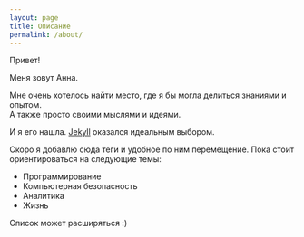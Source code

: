 ```yaml
---
layout: page
title: Описание
permalink: /about/
---
```


Привет!

Меня зовут Анна.

Мне очень хотелось найти место, где я бы могла делиться знаниями и опытом.<br> 
А также просто своими мыслями и идеями.

И я его нашла. [Jekyll](https://jekyllrb.com/) оказался идеальным выбором.

Скоро я добавлю сюда теги и удобное по ним перемещение. Пока стоит ориентироваться на следующие темы:
* Программирование
* Компьютерная безопасность
* Аналитика
* Жизнь

Список может расширяться :)